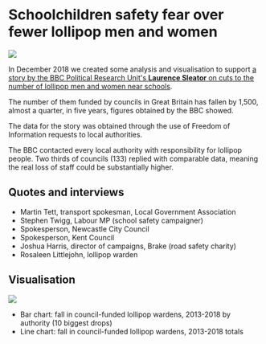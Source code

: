 # Schoolchildren safety fear over fewer lollipop men and women

![](https://ichef.bbci.co.uk/news/624/cpsprodpb/3E02/production/_104747851_lollipopdown-nc.png)

In December 2018 we created some analysis and visualisation to support [a story by the BBC Political Research Unit's **Laurence Sleator** on cuts to the number of lollipop men and women near schools](https://www.bbc.co.uk/news/uk-politics-46514670).

The number of them funded by councils in Great Britain has fallen by 1,500, almost a quarter, in five years, figures obtained by the BBC showed.

The data for the story was obtained through the use of Freedom of Information requests to local authorities.

The BBC contacted every local authority with responsibility for lollipop people. Two thirds of councils (133) replied with comparable data, meaning the real loss of staff could be substantially higher.

## Quotes and interviews

* Martin Tett, transport spokesman, Local Government Association
* Stephen Twigg, Labour MP (school safety campaigner)
* Spokesperson, Newcastle City Council
* Spokesperson, Kent Council
* Joshua Harris, director of campaigns, Brake (road safety charity)
* Rosaleen Littlejohn, lollipop warden

## Visualisation

![](https://ichef.bbci.co.uk/news/624/cpsprodpb/8C22/production/_104747853_lollipopline-nc.png)

* Bar chart: fall in council-funded lollipop wardens, 2013-2018 by authority (10 biggest drops)
* Line chart: fall in council-funded lollipop wardens, 2013-2018 totals
